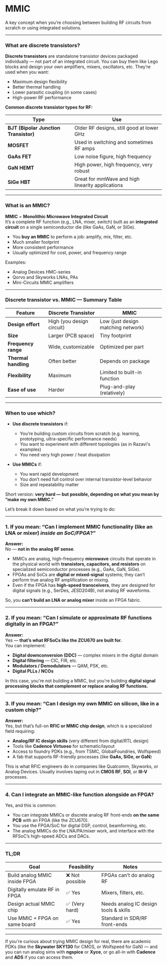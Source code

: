 # MMIC


A key concept when you’re choosing between building RF circuits from scratch or using integrated solutions.

---

### **What are discrete transistors?**

**Discrete transistors** are standalone transistor devices packaged individually — not part of an integrated circuit. You can buy them like Lego blocks and design your own amplifiers, mixers, oscillators, etc. They’re used when you want:

- Maximum design flexibility
- Better thermal handling
- Lower parasitic coupling (in some cases)
- High-power RF performance

**Common discrete transistor types for RF:**

| Type | Use |
|------|-----|
| **BJT (Bipolar Junction Transistor)** | Older RF designs, still good at lower GHz |
| **MOSFET** | Used in switching and sometimes RF amps |
| **GaAs FET** | Low noise figure, high frequency |
| **GaN HEMT** | High power, high frequency, very robust |
| **SiGe HBT** | Great for mmWave and high linearity applications |

---

### **What is an MMIC?**

**MMIC** = **Monolithic Microwave Integrated Circuit**  
It’s a complete RF function (e.g., LNA, mixer, switch) built as an **integrated circuit** on a single semiconductor die (like GaAs, GaN, or SiGe).

- You **buy an MMIC** to perform a job: amplify, mix, filter, etc.
- Much smaller footprint
- More consistent performance
- Usually optimized for cost, power, and frequency range

Examples:
- Analog Devices HMC-series
- Qorvo and Skyworks LNAs, PAs
- Mini-Circuits MMIC amplifiers

---

### **Discrete transistor vs. MMIC — Summary Table**

| Feature | Discrete Transistor | MMIC |
|--------|----------------------|------|
| **Design effort** | High (you design circuit) | Low (just design matching network) |
| **Size** | Larger (PCB space) | Tiny footprint |
| **Frequency range** | Wide, customizable | Optimized per part |
| **Thermal handling** | Often better | Depends on package |
| **Flexibility** | Maximum | Limited to built-in function |
| **Ease of use** | Harder | Plug-and-play (relatively) |

---

### **When to use which?**

- **Use discrete transistors** if:
  - You’re building custom circuits from scratch (e.g. learning, prototyping, ultra-specific performance needs)
  - You want to experiment with different topologies (as in Razavi's examples)
  - You need very high power / heat dissipation

- **Use MMICs** if:
  - You want rapid development
  - You don’t need full control over internal transistor-level behavior
  - Size and repeatability matter

Short version: **very hard — but possible, depending on what you mean by “make my own MMIC.”**

Let’s break it down based on what you’re trying to do:

---

### **1. If you mean: “Can I implement MMIC functionality (like an LNA or mixer) *inside an SoC/FPGA*?”**

**Answer:**  
No — **not in the analog RF sense**.

- MMICs are analog, high-frequency **microwave** circuits that operate in the physical world with **transistors, capacitors, and resistors** on specialized semiconductor processes (e.g., GaAs, GaN, SiGe).
- FPGAs and SoCs are **digital or mixed-signal** systems; they can’t perform true analog RF amplification or mixing.
- Even if the FPGA has **high-speed transceivers**, they are designed for digital signals (e.g., SerDes, JESD204B), not analog RF waveforms.

So, you **can’t build an LNA or analog mixer** inside an FPGA fabric.

---

### **2. If you mean: “Can I simulate or approximate RF functions digitally in an FPGA?”**

**Answer:**  
Yes — **that’s what RFSoCs like the ZCU670 are built for.**  
You can implement:

- **Digital downconversion (DDC)** — complex mixers in the digital domain
- **Digital filtering** — CIC, FIR, etc.
- **Modulators / Demodulators** — QAM, PSK, etc.
- **Digital PLLs / NCOs**

In this case, you're not building a MMIC, but you're building **digital signal processing blocks that complement or replace analog RF functions.**

---

### **3. If you mean: “Can I design my own MMIC on silicon, like in a custom chip?”**

**Answer:**  
Yes, but that’s full-on **RFIC or MMIC chip design**, which is a specialized field requiring:

- **Analog/RF IC design skills** (very different from digital/RTL design)
- Tools like **Cadence Virtuoso** for schematic/layout
- Access to foundry PDKs (e.g., from TSMC, GlobalFoundries, Wolfspeed)
- A fab that supports RF-friendly processes (like **GaAs, SiGe, or GaN**)

This is what RFIC engineers do in companies like Qualcomm, Skyworks, or Analog Devices. Usually involves taping out in **CMOS RF**, **SOI**, or **III-V** processes.

---

### **4. Can I integrate an MMIC-like function alongside an FPGA?**

Yes, and this is common:

- You can integrate MMICs or discrete analog RF front-ends **on the same PCB** with an FPGA (like the ZCU670).
- You use the FPGA/SoC for digital DSP, control, beamforming, etc.
- The analog MMICs do the LNA/PA/mixer work, and interface with the RFSoC’s high-speed ADCs and DACs.

---

### **TL;DR**

| Goal | Feasibility | Notes |
|------|-------------|-------|
| Build analog MMIC inside FPGA | ❌ Not possible | FPGAs can’t do analog RF |
| Digitally emulate RF in FPGA | ✅ Yes | Mixers, filters, etc. |
| Design actual MMIC chip | ✅ (Very hard) | Needs analog IC design tools & skills |
| Use MMIC + FPGA on same board | ✅ Yes | Standard in SDR/RF front-ends |

---

If you're curious about trying MMIC design for real, there are academic PDKs (like the **Skywater SKY130** for CMOS, or Wolfspeed for GaN) — and you can run analog sims with **ngspice** or **Xyce**, or go all-in with **Cadence** and **ADS** if you can access them.
